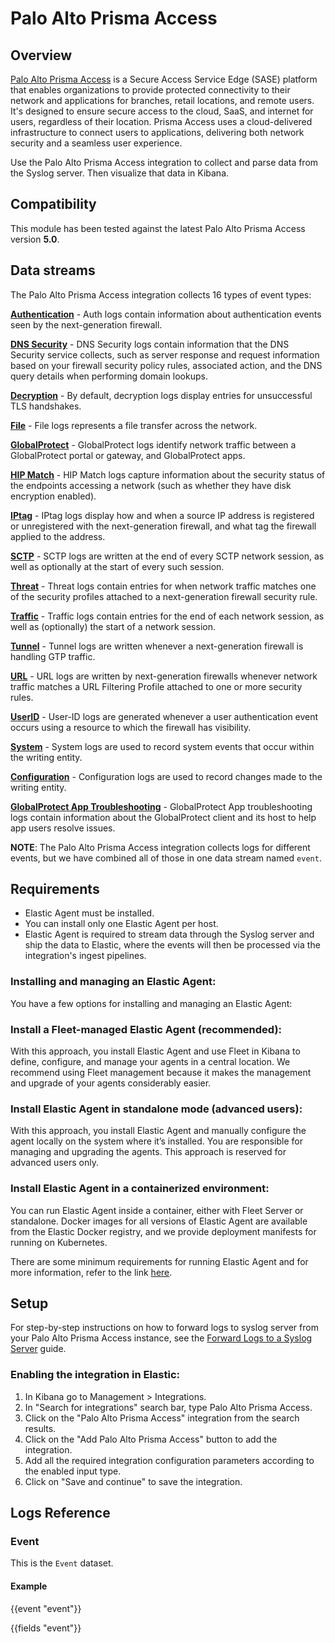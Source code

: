 # Palo Alto Prisma Access

## Overview

[Palo Alto Prisma Access](https://www.paloaltonetworks.com/sase/access) is a Secure Access Service Edge (SASE) platform that enables organizations to provide protected connectivity to their network and applications for branches, retail locations, and remote users. It's designed to ensure secure access to the cloud, SaaS, and internet for users, regardless of their location. Prisma Access uses a cloud-delivered infrastructure to connect users to applications, delivering both network security and a seamless user experience.

Use the Palo Alto Prisma Access integration to collect and parse data from the Syslog server. Then visualize that data in Kibana.

## Compatibility

This module has been tested against the latest Palo Alto Prisma Access version **5.0**.

## Data streams

The Palo Alto Prisma Access integration collects 16 types of event types:

**[Authentication](https://docs.paloaltonetworks.com/strata-logging-service/log-reference/network-logs/network-authentication-log)** - Auth logs contain information about authentication events seen by the next-generation firewall.

**[DNS Security](https://docs.paloaltonetworks.com/strata-logging-service/log-reference/network-logs/network-dns-security-log)** - DNS Security logs contain information that the DNS Security service collects, such as server response and request information based on your firewall security policy rules, associated action, and the DNS query details when performing domain lookups.

**[Decryption](https://docs.paloaltonetworks.com/strata-logging-service/log-reference/network-logs/network-decryption-log)** - By default, decryption logs display entries for unsuccessful TLS handshakes.

**[File](https://docs.paloaltonetworks.com/strata-logging-service/log-reference/network-logs/network-file-log)** - File logs represents a file transfer across the network.

**[GlobalProtect](https://docs.paloaltonetworks.com/strata-logging-service/log-reference/network-logs/network-globalprotect-log)** - GlobalProtect logs identify network traffic between a GlobalProtect portal or gateway, and GlobalProtect apps.

**[HIP Match](https://docs.paloaltonetworks.com/strata-logging-service/log-reference/network-logs/network-hip-match-log)** - HIP Match logs capture information about the security status of the endpoints accessing a network (such as whether they have disk encryption enabled).

**[IPtag](https://docs.paloaltonetworks.com/strata-logging-service/log-reference/network-logs/network-iptag-log)** - IPtag logs display how and when a source IP address is registered or unregistered with the next-generation firewall, and what tag the firewall applied to the address.

**[SCTP](https://docs.paloaltonetworks.com/strata-logging-service/log-reference/network-logs/network-sctp-log)** - SCTP logs are written at the end of every SCTP network session, as well as optionally at the start of every such session.

**[Threat](https://docs.paloaltonetworks.com/strata-logging-service/log-reference/network-logs/network-threat-log)** - Threat logs contain entries for when network traffic matches one of the security profiles attached to a next-generation firewall security rule.

**[Traffic](https://docs.paloaltonetworks.com/strata-logging-service/log-reference/network-logs/network-traffic-log)** - Traffic logs contain entries for the end of each network session, as well as (optionally) the start of a network session.

**[Tunnel](https://docs.paloaltonetworks.com/strata-logging-service/log-reference/network-logs/network-tunnel-log)** - Tunnel logs are written whenever a next-generation firewall is handling GTP traffic.

**[URL](https://docs.paloaltonetworks.com/strata-logging-service/log-reference/network-logs/network-url-log)** - URL logs are written by next-generation firewalls whenever network traffic matches a URL Filtering Profile attached to one or more security rules.

**[UserID](https://docs.paloaltonetworks.com/strata-logging-service/log-reference/network-logs/network-userid-log)** - User-ID logs are generated whenever a user authentication event occurs using a resource to which the firewall has visibility.

**[System](https://docs.paloaltonetworks.com/strata-logging-service/log-reference/common-logs/common-system-log)** - System logs are used to record system events that occur within the writing entity.

**[Configuration](https://docs.paloaltonetworks.com/strata-logging-service/log-reference/common-logs/common-configuration-log)** - Configuration logs are used to record changes made to the writing entity.

**[GlobalProtect App Troubleshooting](https://docs.paloaltonetworks.com/strata-logging-service/log-reference/endpoint-logs/endpoint-globalprotect-app-troubleshooting-log)** - GlobalProtect App troubleshooting logs contain information about the GlobalProtect client and its host to help app users resolve issues.

**NOTE**: The Palo Alto Prisma Access integration collects logs for different events, but we have combined all of those in one data stream named `event`.

## Requirements

- Elastic Agent must be installed.
- You can install only one Elastic Agent per host.
- Elastic Agent is required to stream data through the Syslog server and ship the data to Elastic, where the events will then be processed via the integration's ingest pipelines.

### Installing and managing an Elastic Agent:

You have a few options for installing and managing an Elastic Agent:

### Install a Fleet-managed Elastic Agent (recommended):

With this approach, you install Elastic Agent and use Fleet in Kibana to define, configure, and manage your agents in a central location. We recommend using Fleet management because it makes the management and upgrade of your agents considerably easier.

### Install Elastic Agent in standalone mode (advanced users):

With this approach, you install Elastic Agent and manually configure the agent locally on the system where it’s installed. You are responsible for managing and upgrading the agents. This approach is reserved for advanced users only.

### Install Elastic Agent in a containerized environment:

You can run Elastic Agent inside a container, either with Fleet Server or standalone. Docker images for all versions of Elastic Agent are available from the Elastic Docker registry, and we provide deployment manifests for running on Kubernetes.

There are some minimum requirements for running Elastic Agent and for more information, refer to the link [here](https://www.elastic.co/guide/en/fleet/current/elastic-agent-installation.html).

## Setup

For step-by-step instructions on how to forward logs to syslog server from your Palo Alto Prisma Access instance, see the
[Forward Logs to a Syslog Server](https://docs.paloaltonetworks.com/strata-logging-service/administration/forward-logs/forward-logs-to-syslog-server) guide.

### Enabling the integration in Elastic:

1. In Kibana go to Management > Integrations.
2. In "Search for integrations" search bar, type Palo Alto Prisma Access.
3. Click on the "Palo Alto Prisma Access" integration from the search results.
4. Click on the "Add Palo Alto Prisma Access" button to add the integration.
5. Add all the required integration configuration parameters according to the enabled input type.
6. Click on "Save and continue" to save the integration.

## Logs Reference

### Event

This is the `Event` dataset.

#### Example

{{event "event"}}

{{fields "event"}}